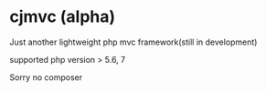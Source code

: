 # cjmvc (alpha)
Just another lightweight php mvc framework(still in development)

supported php version > 5.6, 7

Sorry no composer
